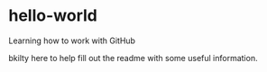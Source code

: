 # hello-world
Learning how to work with GitHub

bkilty here to help fill out the readme with some useful information.
